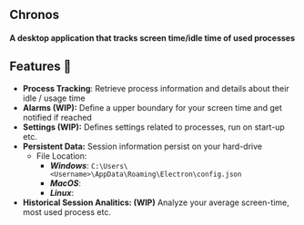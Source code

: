 ## Chronos

#### A desktop application that tracks screen time/idle time of used processes

## Features 🎨

- **Process Tracking**: Retrieve process information and details about their idle / usage time
- **Alarms (WIP):** Define a upper boundary for your screen time and get notified if reached
- **Settings (WIP):** Defines settings related to processes, run on start-up etc.
- **Persistent Data:** Session information persist on your hard-drive
  - File Location:
    - **_Windows_**: `C:\Users\<Username>\AppData\Roaming\Electron\config.json`
    - **_MacOS_**:
    - **_Linux_**:
- **Historical Session Analitics: (WIP)** Analyze your average screen-time, most used process etc.
